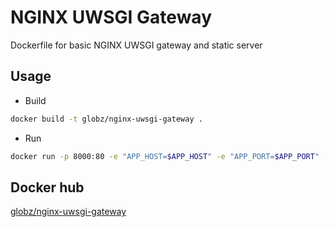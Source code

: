 # NGINX UWSGI Gateway

Dockerfile for basic NGINX UWSGI gateway and static server

## Usage

* Build

```bash
docker build -t globz/nginx-uwsgi-gateway .
```

* Run

```bash
docker run -p 8000:80 -e "APP_HOST=$APP_HOST" -e "APP_PORT=$APP_PORT" -e "APP_NAME=$APP_NAME" -v $PWD/static:/usr/nginx/html/$APP_NAME/static globz/nginx-uwsgi-gateway
```

## Docker hub

[globz/nginx-uwsgi-gateway](https://hub.docker.com/r/globz/nginx-uwsgi-gateway)

